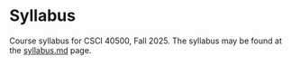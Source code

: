 # Syllabus

Course syllabus for CSCI 40500, Fall 2025. The syllabus may be found at the [syllabus.md] page.

[syllabus.md]: https://github.com/CSCI-40500-Fall-2025/Syllabus/blob/master/syllabus.md
